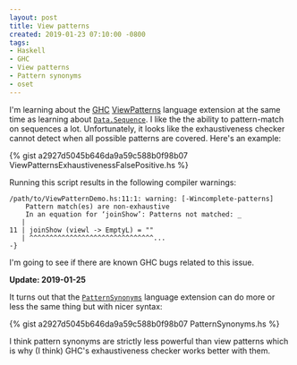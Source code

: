 ```yaml
---
layout: post
title: View patterns
created: 2019-01-23 07:10:00 -0800
tags:
- Haskell
- GHC
- View patterns
- Pattern synonyms
- oset
---
```

I'm learning about the [GHC][ghc] [ViewPatterns][view-patterns-ghc] language extension at the same time as learning about [`Data.Sequence`][data-sequence]. I like the the ability to pattern-match on sequences a lot. Unfortunately, it looks like the exhaustiveness checker cannot detect when all possible patterns are covered. Here's an example:

{% gist a2927d5045b646da9a59c588b0f98b07 ViewPatternsExhaustivenessFalsePositive.hs %}

Running this script results in the following compiler warnings:

```
/path/to/ViewPatternDemo.hs:11:1: warning: [-Wincomplete-patterns]
    Pattern match(es) are non-exhaustive
    In an equation for ‘joinShow’: Patterns not matched: _
   |
11 | joinShow (viewl -> EmptyL) = ""
   | ^^^^^^^^^^^^^^^^^^^^^^^^^^^^^^^...
-}
```

I'm going to see if there are known GHC bugs related to this issue.

**Update: 2019-01-25**

It turns out that the [`PatternSynonyms`][pattern-synonyms] language extension can do more or less the same thing but with nicer syntax:

{% gist a2927d5045b646da9a59c588b0f98b07 PatternSynonyms.hs %}

I think pattern synonyms are strictly less powerful than view patterns which is why (I think) GHC's exhaustiveness checker works better with them.

[data-sequence]: hackage.haskell.org/package/containers/docs/Data-Sequence.html
[ghc]: http://ghc.haskell.org/
[pattern-synonyms]: https://ghc.haskell.org/trac/ghc/wiki/PatternSynonyms/Implementation
[view-patterns-ghc]: https://ghc.haskell.org/trac/ghc/wiki/ViewPatterns
